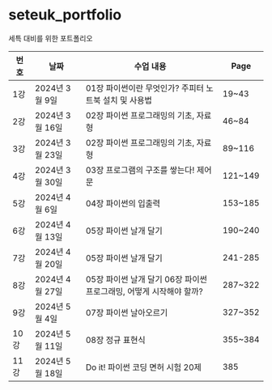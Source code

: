 # seteuk_portfolio
세특 대비를 위한 포트폴리오


| 번호 | 날짜          | 수업 내용                                             | Page   |
|------|---------------|--------------------------------------------------------|--------|
| 1강  | 2024년 3월 9일 | 01장 파이썬이란 무엇인가? 주피터 노트북 설치 및 사용법 | 19~43  |
| 2강  | 2024년 3월 16일 | 02장 파이썬 프로그래밍의 기초, 자료형                  | 46~84  |
| 3강  | 2024년 3월 23일 | 02장 파이썬 프로그래밍의 기초, 자료형                  | 89~116 |
| 4강  | 2024년 3월 30일 | 03장 프로그램의 구조를 쌓는다! 제어문                  | 121~149|
| 5강  | 2024년 4월 6일  | 04장 파이썬의 입출력                                   | 153~185|
| 6강  | 2024년 4월 13일 | 05장 파이썬 날개 달기                                  | 190~240|
| 7강  | 2024년 4월 20일 | 05장 파이썬 날개 달기                                  | 241-285|
| 8강  | 2024년 4월 27일 | 05장 파이썬 날개 달기 06장 파이썬 프로그래밍, 어떻게 시작해야 할까? | 287~322|
| 9강  | 2024년 5월 4일  | 07장 파이썬 날아오르기                                 | 327~352|
| 10강 | 2024년 5월 11일 | 08장 정규 표현식                                      | 355~384|
| 11강 | 2024년 5월 18일 | Do it! 파이썬 코딩 면허 시험 20제                      | 385    |
